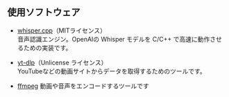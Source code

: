 ## 使用ソフトウェア

- [whisper.cpp](https://github.com/ggerganov/whisper.cpp)（MITライセンス）  
  音声認識エンジン。OpenAIの Whisper モデルを C/C++ で高速に動作させるための実装です。

- [yt-dlp](https://github.com/yt-dlp/yt-dlp)（Unlicense ライセンス）  
  YouTubeなどの動画サイトからデータを取得するためのツールです。

- [ffmpeg](https://github.com/FFmpeg/FFmpeg)
  動画や音声をエンコードするツールです